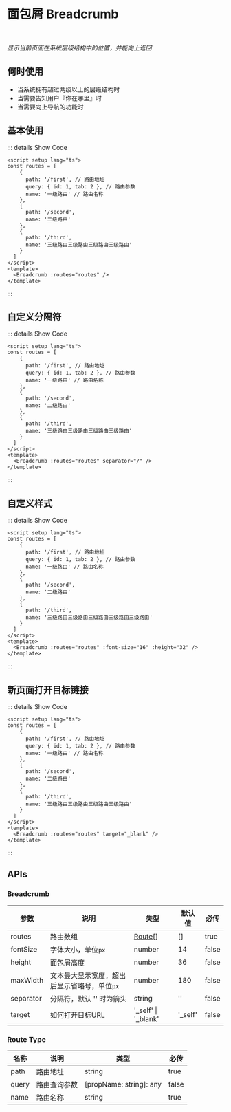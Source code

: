 # 面包屑 Breadcrumb

<BackTop />
<Watermark fullscreen content="Vue Amazing UI" :z-index="30" />

<br/>

*显示当前页面在系统层级结构中的位置，并能向上返回*

## 何时使用

- 当系统拥有超过两级以上的层级结构时
- 当需要告知用户『你在哪里』时
- 当需要向上导航的功能时

<script setup lang="ts">
const routes = [
    {
      path: '/first', // 路由地址
      query: { id: 1, tab: 2 }, // 路由参数
      name: '一级路由' // 路由名称
    },
    {
      path: '/second',
      name: '二级路由'
    },
    {
      path: '/third',
      name: '三级路由三级路由三级路由三级路由'
    }
  ]
</script>

## 基本使用

<Breadcrumb :routes="routes" />

::: details Show Code

```vue
<script setup lang="ts">
const routes = [
    {
      path: '/first', // 路由地址
      query: { id: 1, tab: 2 }, // 路由参数
      name: '一级路由' // 路由名称
    },
    {
      path: '/second',
      name: '二级路由'
    },
    {
      path: '/third',
      name: '三级路由三级路由三级路由三级路由'
    }
  ]
</script>
<template>
  <Breadcrumb :routes="routes" />
</template>
```

:::

## 自定义分隔符

<Breadcrumb :routes="routes" separator="/" />

::: details Show Code

```vue
<script setup lang="ts">
const routes = [
    {
      path: '/first', // 路由地址
      query: { id: 1, tab: 2 }, // 路由参数
      name: '一级路由' // 路由名称
    },
    {
      path: '/second',
      name: '二级路由'
    },
    {
      path: '/third',
      name: '三级路由三级路由三级路由三级路由'
    }
  ]
</script>
<template>
  <Breadcrumb :routes="routes" separator="/" />
</template>
```

:::

## 自定义样式

<Breadcrumb :routes="routes" :font-size="16" :height="32" />

::: details Show Code

```vue
<script setup lang="ts">
const routes = [
    {
      path: '/first', // 路由地址
      query: { id: 1, tab: 2 }, // 路由参数
      name: '一级路由' // 路由名称
    },
    {
      path: '/second',
      name: '二级路由'
    },
    {
      path: '/third',
      name: '三级路由三级路由三级路由三级路由三级路由'
    }
  ]
</script>
<template>
  <Breadcrumb :routes="routes" :font-size="16" :height="32" />
</template>
```

:::

## 新页面打开目标链接

<Breadcrumb :routes="routes" target="_blank" />

::: details Show Code

```vue
<script setup lang="ts">
const routes = [
    {
      path: '/first', // 路由地址
      query: { id: 1, tab: 2 }, // 路由参数
      name: '一级路由' // 路由名称
    },
    {
      path: '/second',
      name: '二级路由'
    },
    {
      path: '/third',
      name: '三级路由三级路由三级路由三级路由'
    }
  ]
</script>
<template>
  <Breadcrumb :routes="routes" target="_blank" />
</template>
```

:::

## APIs

### Breadcrumb

参数 | 说明 | 类型 | 默认值 | 必传
-- | -- | -- | -- | --
routes | 路由数组 | [Route](#route-type)[] | [] | true
fontSize | 字体大小，单位`px` | number | 14 | false
height | 面包屑高度 | number | 36 | false
maxWidth | 文本最大显示宽度，超出后显示省略号，单位`px` | number | 180 | false
separator | 分隔符，默认 '' 时为箭头 | string | '' | false
target | 如何打开目标URL | '_self' &#124; '_blank' | '_self' | false

### Route Type

名称 | 说明 | 类型 | 必传
-- | -- | -- | --
path | 路由地址 | string | true
query | 路由查询参数 | [propName: string]: any | false
name | 路由名称 | string | true

